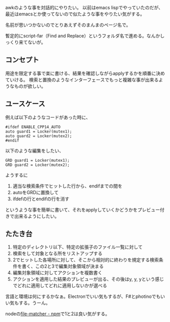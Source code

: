 awkのような事を対話的にやりたい。
以前はemacs lispでやっていたのだが、最近はemacsとか使ってないので似たような事をやりたい気がする。

名前が思いつかないのでとりあえずそのまんまのページ名で。

暫定的にscript-far（Find and Replace）というフォルダ名で進める。なんかしっくり来てないが。

## コンセプト

用途を限定する事で楽に書ける、結果を確認しながらapplyするかを順番に決めていける。
検索と置換のようなインターフェースでもっと複雑な事が出来るようなものが欲しい。

## ユースケース

例えば以下のようなコードがあった時に、

```
#ifdef ENABLE_CPP14_AUTO
auto guard1 = Locker(mutex1);
auto guard2 = Locker(mutex2);
#endif
```

以下のような編集をしたい、

```
GRD guard1 = Locker(mutex1);
GRD guard2 = Locker(mutex2);
```

ようするに

1. 適当な検索条件でヒットした行から、endifまでの間を
2. autoをGRDに置換して
3. ifdefの行とendifの行を消す

というような事を簡単に書いて、それをapplyしていくかどうかをプレビュー付きで出来るようにしたい。

## たたき台

1. 特定のディレクトリ以下、特定の拡張子のファイル一覧に対して
2. 検索をして対象となる所をリストアップする
3. 2でヒットした各場所に対して、そこから相対的に終わりを規定する検索条件を書く、この2と3で編集対象領域が決まる
4. 編集対象領域に対してアクションを複数書く
5. アクションを適用した結果のプレビューが出る、その後はy, y, yという感じでどれに適用してどれに適用しないかが選べる

言語と環境は何にするかなぁ。Electronでいい気もするが、F#とphotinoでもいい気もする。うーん。

nodeの[file-matcher - npm](https://www.npmjs.com/package/file-matcher)で1と2は良い気がする。